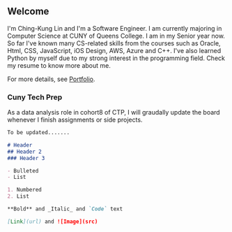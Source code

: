 ## Welcome
I'm Ching-Kung Lin and I'm a Software Engineer. 
I am currently majoring in Computer Science at CUNY of Queens College. I am in my Senior year now. So far I've known many CS-related skills from the courses such as Oracle, Html, CSS, JavaScript, iOS Design, AWS, Azure and C++. I've also learned Python by myself due to my strong interest in the programming field.
Check my resume to know more about me.

For more details, see [Portfolio](https://sheisol310.github.io/Portfolio/).

### Cuny Tech Prep

As a data analysis role in cohort8 of CTP, I will graudally update the board whenever I finish assignments or side projects.

```markdown
To be updated.......

# Header
## Header 2
### Header 3

- Bulleted
- List

1. Numbered
2. List

**Bold** and _Italic_ and `Code` text

[Link](url) and ![Image](src)
```
